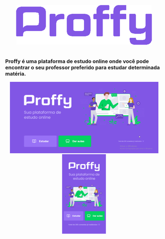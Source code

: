 <html>
    <div align="center">
        <img src="github/logo.png" alt="logo">
    </div>
    <br>
    <h3>
    Proffy é uma plataforma de estudo online onde você pode encontrar o seu professor preferido para estudar determinada matéria.
    </h3>
    <div align="center">
        <img src="github/tela-inicial.gif" alt="logo" width="475">
        <img src="github/tela-inicial-mobile.gif" alt="logo" width="140">
    </div>
</html>